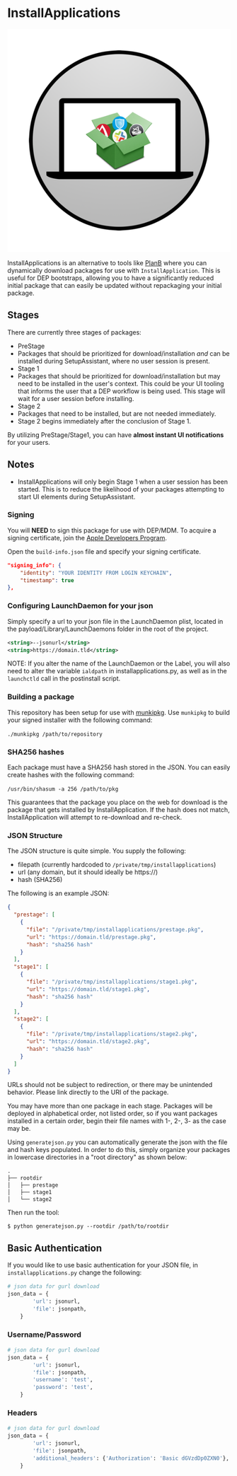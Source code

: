 # InstallApplications
![InstallApplications icon](/icon/installapplications.png?raw=true)

InstallApplications is an alternative to tools like [PlanB](https://github.com/google/macops-planb) where you can dynamically download packages for use with `InstallApplication`. This is useful for DEP bootstraps, allowing you to have a significantly reduced initial package that can easily be updated without repackaging your initial package.

## Stages
There are currently three stages of packages:
- PreStage
 - Packages that should be prioritized for download/installation _and_ can be installed during SetupAssistant, where no user session is present.
- Stage 1
 - Packages that should be prioritized for download/installation but may need to be installed in the user's context. This could be your UI tooling that informs the user that a DEP workflow is being used. This stage will wait for a user session before installing.
- Stage 2
 - Packages that need to be installed, but are not needed immediately.
 - Stage 2 begins immediately after the conclusion of Stage 1.

 By utilizing PreStage/Stage1, you can have **almost instant UI notifications** for your users.

## Notes
- InstallApplications will only begin Stage 1 when a user session has been started. This is to reduce the likelihood of your packages attempting to start UI elements during SetupAssistant.

### Signing
You will **NEED** to sign this package for use with DEP/MDM. To acquire a signing certificate, join the [Apple Developers Program](https://developer.apple.com).

Open the `build-info.json` file and specify your signing certificate.

```json
"signing_info": {
    "identity": "YOUR IDENTITY FROM LOGIN KEYCHAIN",
    "timestamp": true
},
```

### Configuring LaunchDaemon for your json
Simply specify a url to your json file in the LaunchDaemon plist, located in the payload/Library/LaunchDaemons folder in the root of the project.

```xml
<string>--jsonurl</string>
<string>https://domain.tld</string>
```

NOTE: If you alter the name of the LaunchDaemon or the Label, you will also need to alter the variable `ialdpath` in installapplications.py, as well as in the `launchctld` call in the postinstall script.

### Building a package
This repository has been setup for use with [munkipkg](https://github.com/munki/munki-pkg). Use `munkipkg` to build your signed installer with the following command:

`./munkipkg /path/to/repository`

### SHA256 hashes
Each package must have a SHA256 hash stored in the JSON. You can easily create hashes with the following command:

`/usr/bin/shasum -a 256 /path/to/pkg`

This guarantees that the package you place on the web for download is the package that gets installed by InstallApplication. If the hash does not match, InstallApplication will attempt to re-download and re-check.

### JSON Structure
The JSON structure is quite simple. You supply the following:
- filepath (currently hardcoded to `/private/tmp/installapplications`)
- url (any domain, but it should ideally be https://)
- hash (SHA256)

The following is an example JSON:
```json
{
  "prestage": [
    {
      "file": "/private/tmp/installapplications/prestage.pkg",
      "url": "https://domain.tld/prestage.pkg",
      "hash": "sha256 hash"
    }
  ],
  "stage1": [
    {
      "file": "/private/tmp/installapplications/stage1.pkg",
      "url": "https://domain.tld/stage1.pkg",
      "hash": "sha256 hash"
    }
  ],
  "stage2": [
    {
      "file": "/private/tmp/installapplications/stage2.pkg",
      "url": "https://domain.tld/stage2.pkg",
      "hash": "sha256 hash"
    }
  ]
}
```

URLs should not be subject to redirection, or there may be unintended behavior. Please link directly to the URI of the package.

You may have more than one package in each stage. Packages will be deployed in alphabetical order, not listed order, so if you want packages installed in a certain order, begin their file names with 1-, 2-, 3- as the case may be.

Using `generatejson.py` you can automatically generate the json with the file and hash keys populated.
In order to do this, simply organize your packages in lowercase directories in a "root directory" as shown below:
```
.
├── rootdir
│   ├── prestage
│   ├── stage1
│   └── stage2
```

Then run the tool:
```
$ python generatejson.py --rootdir /path/to/rootdir
```



## Basic Authentication
If you would like to use basic authentication for your JSON file, in  `installapplications.py` change the following:

```python
# json data for gurl download
json_data = {
        'url': jsonurl,
        'file': jsonpath,
    }
```

### Username/Password
```python
# json data for gurl download
json_data = {
        'url': jsonurl,
        'file': jsonpath,
        'username': 'test',
        'password': 'test',
    }
```

### Headers

```python
# json data for gurl download
json_data = {
        'url': jsonurl,
        'file': jsonpath,
        'additional_headers': {'Authorization': 'Basic dGVzdDp0ZXN0'},
    }
```
